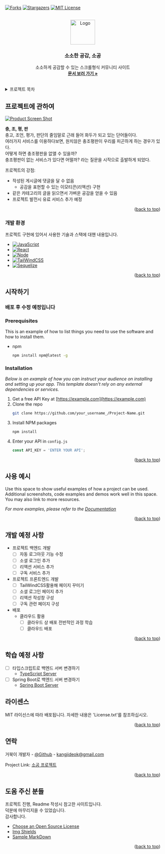 <!-- Improved compatibility of back to top link: See: https://github.com/othneildrew/Best-README-Template/pull/73 -->
<a name="readme-top"></a>
<!--
*** Thanks for checking out the Best-README-Template. If you have a suggestion
*** that would make this better, please fork the repo and create a pull request
*** or simply open an issue with the tag "enhancement".
*** Don't forget to give the project a star!
*** Thanks again! Now go create something AMAZING! :D
-->



<!-- PROJECT SHIELDS -->
<!--
*** I'm using markdown "reference style" links for readability.
*** Reference links are enclosed in brackets [ ] instead of parentheses ( ).
*** See the bottom of this document for the declaration of the reference variables
*** for contributors-url, forks-url, etc. This is an optional, concise syntax you may use.
*** https://www.markdownguide.org/basic-syntax/#reference-style-links
-->
[![Forks][forks-shield]][forks-url]
[![Stargazers][stars-shield]][stars-url]
[![MIT License][license-shield]][license-url]


<!-- PROJECT LOGO -->
<br />
<div align="center">
  <a href="https://github.com/paduck-96/sogongsogong">
    <img src="images/logo.png" alt="Logo" width="80" height="80">
  </a>

  <h3 align="center">소소한 공감, 소공</h3>

  <p align="center">
    소소하게 공감할 수 있는 스크롤형식 커뮤니티 사이트
    <br />
    <a href="https://www.notion.so/6150720e7f194a1a915cb38cac03d0ad"><strong>문서 보러 가기 »</strong></a>
    <br />
    <br />
  </p>
</div>



<!-- TABLE OF CONTENTS -->
<details>
  <summary>프로젝트 목차</summary>
  <ol>
    <li>
      <a href="#프로젝트에-관하여">프로젝트에 관하여</a>
      <ul>
        <li><a href="#개발-환경">개발 환경</a></li>
      </ul>
    </li>
    <li>
      <a href="#시작하기">시작하기</a>
      <ul>
        <li><a href="#prerequisites">Prerequisites</a></li>
        <li><a href="#installation">Installation</a></li>
      </ul>
    </li>
    <li><a href="#사용-예시">사용 예시</a></li>
    <li><a href="#개발-방향">개발 예정 사항</a></li>
    <li><a href="#학습-방향">학습 예정 사항</a></li>
    <li><a href="#라이센스">라이센스</a></li>
    <li><a href="#연락">연락</a></li>
    <li><a href="#도움-주신-분들">도움 주신 분들</a></li>
  </ol>
</details>



<!-- ABOUT THE PROJECT -->
## 프로젝트에 관하여

[![Product Screen Shot][product-screenshot]](https://example.com)

<strong>충, 조, 평, 판</strong>  
충고, 조언, 평가, 판단의 줄임말로 근래 들어 화두가 되고 있는 단어들이다.  
여러가지 서비스를 이용하다보면, 원치않은 충조평판이 우리를 피곤하게 하는 경우가 있다.  
어떻게 하면 충조평판을 없앨 수 있을까?  
충조평판이 없는 서비스가 있다면 어떨까? 라는 질문을 시작으로 출발하게 되었다.

프로젝트의 강점:
* 작성된 게시글에 댓글을 달 수 없음  
  * 공감을 표현할 수 있는 이모티콘(리액션) 구현
* 같은 카테고리의 글을 읽으면서 가벼운 공감을 얻을 수 있음
* 프로젝트 발전시 유료 서비스 추가 예정

<p align="right">(<a href="#readme-top">back to top</a>)</p>



### 개발 환경

프로젝트 구현에 있어서 사용한 기술과 스택에 대핸 내용입니다.

* [![JavaScript][JavaScript.js]][JavaScript-url]
* [![React][React.js]][React-url]
* [![Node][Node.js]][Node-url]
* [![TailWindCSS][TailWindCSS.js]][TailWindCSS-url]
* [![Sequelize][Sequelize.js]][Sequelize-url]

<p align="right">(<a href="#readme-top">back to top</a>)</p>



<!-- GETTING STARTED -->
## 시작하기

### <strong>배포 후 수정 예정입니다</strong>

### Prerequisites

This is an example of how to list things you need to use the software and how to install them.
* npm
  ```sh
  npm install npm@latest -g
  ```

### Installation

_Below is an example of how you can instruct your audience on installing and setting up your app. This template doesn't rely on any external dependencies or services._

1. Get a free API Key at [https://example.com](https://example.com)
2. Clone the repo
   ```sh
   git clone https://github.com/your_username_/Project-Name.git
   ```
3. Install NPM packages
   ```sh
   npm install
   ```
4. Enter your API in `config.js`
   ```js
   const API_KEY = 'ENTER YOUR API';
   ```

<p align="right">(<a href="#readme-top">back to top</a>)</p>



<!-- USAGE EXAMPLES -->
## 사용 예시

Use this space to show useful examples of how a project can be used. Additional screenshots, code examples and demos work well in this space. You may also link to more resources.

_For more examples, please refer to the [Documentation](https://example.com)_

<p align="right">(<a href="#readme-top">back to top</a>)</p>



<!-- ROADMAP -->
## 개발 예정 사항

- 프로젝트 백엔드 개발
  - [ ] 자동 로그아웃 기능 수정
  - [ ] 소셜 로그인 추가
  - [ ] 리액션 서비스 추가
  - [ ] 구독 서비스 추가
- 프로젝트 프론트엔드 개발
  - [ ] TailWindCSS활용해 페이지 꾸미기
  - [ ] 소셜 로그인 페이지 추가
  - [ ] 리액션 작성창 구성
  - [ ] 구독 관련 페이지 구성
- 배포
  - 클라우드 활용
    - [ ] 클라우드 상 배포 전반적인 과정 학습
    - [ ] 클라우드 배포

<p align="right">(<a href="#readme-top">back to top</a>)</p>

## 학습 예정 사항
- [ ] 타입스크립트로 백엔드 서버 변경하기  
  * [TypeScript Server]()
- [ ] Spring Boot로 백엔드 서버 변경하기  
  * [Spring Boot Server]()



<!-- CONTRIBUTING -->
<!-- ## Contributing

Contributions are what make the open source community such an amazing place to learn, inspire, and create. Any contributions you make are **greatly appreciated**.

If you have a suggestion that would make this better, please fork the repo and create a pull request. You can also simply open an issue with the tag "enhancement".
Don't forget to give the project a star! Thanks again!

1. Fork the Project
2. Create your Feature Branch (`git checkout -b feature/AmazingFeature`)
3. Commit your Changes (`git commit -m 'Add some AmazingFeature'`)
4. Push to the Branch (`git push origin feature/AmazingFeature`)
5. Open a Pull Request

<p align="right">(<a href="#readme-top">back to top</a>)</p> -->



<!-- LICENSE -->
## 라이센스

MIT 라이선스에 따라 배포됩니다. 자세한 내용은 'License.txt'를 참조하십시오.

<p align="right">(<a href="#readme-top">back to top</a>)</p>



<!-- CONTACT -->
## 연락

거북이 개발자 - [@Github](https://github.com/paduck-96) - kangjideok@gmail.com

Project Link: [소공 프로젝트](https://github.com/paduck-96/sogongsogong)

<p align="right">(<a href="#readme-top">back to top</a>)</p>



<!-- ACKNOWLEDGMENTS -->
## 도움 주신 분들

프로젝트 진행, Readme 작성시 참고한 사이트입니다.  
덕분에 마무리지을 수 있었습니다.  
감사합니다.

* [Choose an Open Source License](https://choosealicense.com)
* [Img Shields](https://shields.io)
* [Sample MarkDown](https://github.com/Ileriayo/markdown-badges)

<p align="right">(<a href="#readme-top">back to top</a>)</p>



<!-- MARKDOWN LINKS & IMAGES -->
<!-- https://www.markdownguide.org/basic-syntax/#reference-style-links -->
[forks-shield]: https://img.shields.io/badge/Forks-0-lightgrey
[forks-url]: https://github.com/othneildrew/Best-README-Template/network/members
[stars-shield]: https://img.shields.io/badge/Stars-2-brightgreen
[stars-url]: https://github.com/othneildrew/Best-README-Template/stargazers
[license-shield]: https://img.shields.io/badge/License-MIT-orange
[license-url]: https://github.com/othneildrew/Best-README-Template/blob/master/LICENSE.txt
[product-screenshot]: images/screenshot.png
[Javascript.js]: https://img.shields.io/badge/JavaScript-F7DF1E?style=flat-square&logo=JavaScript&logoColor=white
[Javascript-url]: https://www.javascript.com/
[React.js]: https://img.shields.io/badge/React-20232A?style=for-the-badge&logo=react&logoColor=61DAFB
[React-url]: https://reactjs.org/
[Node.js]: https://img.shields.io/badge/Node.js-339933?style=flat-square&logo=Node.js&logoColor=white
[Node-url]: https://nodejs.org/en/about/  
[TailWindCSS.js]: https://img.shields.io/badge/tailwindcss-%2338B2AC.svg?style=for-the-badge&logo=tailwind-css&logoColor=white  
[TailWindCSS-url]: https://tailwindcss.com/  
[Sequelize.js]: https://img.shields.io/badge/Sequelize-52B0E7?style=for-the-badge&logo=Sequelize&logoColor=white  
[Sequelize-url]: https://sequelize.org/
